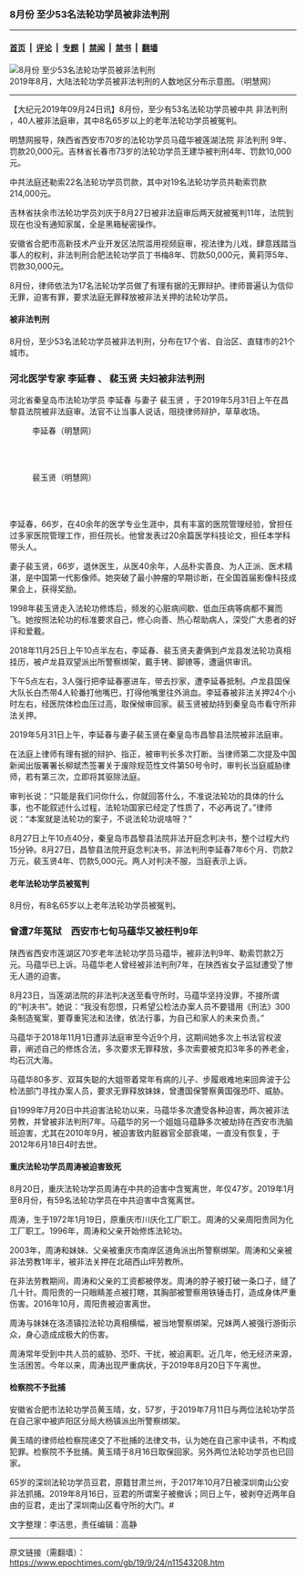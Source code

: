 ### 8月份 至少53名法轮功学员被非法判刑

---

#### [首页](../../../..?n11543208) &nbsp;|&nbsp; [评论](../../../../../epoch-comment?n11543208) &nbsp;|&nbsp; [专题](../../../../../epoch-special?n11543208) &nbsp;|&nbsp; [禁闻](../../../../../epoch-news?n11543208) &nbsp;|&nbsp; [禁书](../../../../../books?n11543208) &nbsp;|&nbsp; [翻墙](https://github.com/gfw-breaker/nogfw/blob/master/README.md?n11543208)


<div><img alt="8月份 至少53名法轮功学员被非法判刑" class="attachment-djy_600_400 size-djy_600_400 wp-post-image" src="https://i.epochtimes.com/assets/uploads/2019/09/2019-9-24-mh-persecution-panxing-aug2019-2-600x400.png"/>
<div class="caption">
 2019年8月，大陆法轮功学员被非法判刑的人数地区分布示意图。（明慧网）
</div></div><hr/><div class="post_content" id="artbody" itemprop="articleBody">
 <!-- article content begin -->
 <p>
  【大纪元2019年09月24日讯】8月份，至少有53名法轮功学员被中共
  <ok href="https://www.epochtimes.com/gb/tag/%E9%9D%9E%E6%B3%95%E5%88%A4%E5%88%91.html">
   非法判刑
  </ok>
  ，40人被非法庭审，其中8名65岁以上的老年法轮功学员被冤判。
 </p>
 <p>
  明慧网报导，陕西省西安市70岁的法轮功学员马蕴华被莲湖法院
  <ok href="https://www.epochtimes.com/gb/tag/%E9%9D%9E%E6%B3%95%E5%88%A4%E5%88%91.html">
   非法判刑
  </ok>
  9年、罚款20,000元。吉林省长春市73岁的法轮功学员王建华被判刑4年、罚款10,000元。
 </p>
 <p>
  中共法庭还勒索22名法轮功学员罚款，其中对19名法轮功学员共勒索罚款214,000元。
 </p>
 <p>
  吉林省扶余市法轮功学员刘庆于8月27日被非法庭审后两天就被冤判11年，法院到现在也没有通知家属，全是黑箱秘密操作。
 </p>
 <p>
  安徽省合肥市高新技术产业开发区法院滥用视频庭审，视法律为儿戏，肆意践踏当事人的权利，非法判刑合肥法轮功学员丁书梅8年、罚款50,000元，黄莉萍5年、罚款30,000元。
 </p>
 <p>
  8月份，律师依法为17名法轮功学员做了有理有据的无罪辩护。律师普遍认为信仰无罪，迫害有罪，要求法庭无罪释放被非法关押的法轮功学员。
 </p>
 <h4>
  被非法判刑
 </h4>
 <p>
  8月份，至少53名法轮功学员被非法判刑，分布在17个省、自治区、直辖市的21个城市。
 </p>
 <h3>
  <b>
   河北医学专家
   <ok href="https://www.epochtimes.com/gb/tag/%E6%9D%8E%E5%BB%B6%E6%98%A5.html">
    李延春
   </ok>
   、
   <ok href="https://www.epochtimes.com/gb/tag/%E8%A3%B4%E7%8E%89%E8%B4%A4.html">
    裴玉贤
   </ok>
   夫妇被非法判刑
  </b>
 </h3>
 <p>
  河北省秦皇岛市法轮功学员
  <ok href="https://www.epochtimes.com/gb/tag/%E6%9D%8E%E5%BB%B6%E6%98%A5.html">
   李延春
  </ok>
  与妻子
  <ok href="https://www.epochtimes.com/gb/tag/%E8%A3%B4%E7%8E%89%E8%B4%A4.html">
   裴玉贤
  </ok>
  ，于2019年5月31日上午在昌黎县法院被非法庭审。法官不让当事人说话，阻挠律师辩护，草草收场。
 </p>
 <figure aria-describedby="caption-attachment-11543320" class="wp-caption aligncenter" id="attachment_11543320" style="width: 188px">
  <ok href="https://i.epochtimes.com/assets/uploads/2019/09/2019-9-22-203104-0.jpg" target="_blank">
   <img alt="" class="wp-image-11543320 size-full" src="https://i.epochtimes.com/assets/uploads/2019/09/2019-9-22-203104-0.jpg"/>
  </ok>
  <br/><figcaption class="wp-caption-text" id="caption-attachment-11543320">
   李延春（明慧网）
  </figcaption><br/>
 </figure><br/>
 <figure aria-describedby="caption-attachment-11543321" class="wp-caption aligncenter" id="attachment_11543321" style="width: 200px">
  <ok href="https://i.epochtimes.com/assets/uploads/2019/09/2019-9-22-203104-1.jpg" target="_blank">
   <img alt="" class="size-full wp-image-11543321" src="https://i.epochtimes.com/assets/uploads/2019/09/2019-9-22-203104-1.jpg"/>
  </ok>
  <br/><figcaption class="wp-caption-text" id="caption-attachment-11543321">
   裴玉贤（明慧网）
  </figcaption><br/>
 </figure><br/>
 <p>
  李延春，66岁，在40余年的医学专业生涯中，具有丰富的医院管理经验，曾担任过多家医院管理工作，担任院长。他曾发表过20余篇医学科技论文，担任本学科带头人。
 </p>
 <p>
  妻子裴玉贤，66岁，退休医生，从医40余年，人品朴实善良、为人正派、医术精湛，是中国第一代影像师。她突破了最小肿瘤的早期诊断，在全国首届影像科技成果会上，获得奖励。
 </p>
 <p>
  1998年裴玉贤走入法轮功修炼后，频发的心脏病间歇、低血压病等病都不翼而飞。她按照法轮功的标准要求自己，修心向善、热心帮助病人，深受广大患者的好评和爱戴。
 </p>
 <p>
  2018年11月25日上午10点半左右，李延春、裴玉贤夫妻俩到卢龙县发法轮功真相挂历，被卢龙县双望派出所警察绑架，戴手铐、脚镣等，遭逼供审讯。
 </p>
 <p>
  下午5点左右，3人强行把李延春塞进车，带去抄家，遭李延春抵制。卢龙县国保大队长白杰带4人轮番打他嘴巴，打得他嘴里往外淌血。李延春被非法关押24个小时左右，经医院体检血压过高，取保候审回家。裴玉贤被劫持到秦皇岛市看守所非法关押。
 </p>
 <p>
  2019年5月31日上午，李延春与妻子裴玉贤在秦皇岛市昌黎县法院被非法庭审。
 </p>
 <p>
  在法庭上律师有理有据的辩护、指正，被审判长多次打断。当律师第二次提及中国新闻出版署署长柳斌杰签署关于废除规范性文件第50号令时，审判长当庭威胁律师，若有第三次，立即将其驱除法庭。
 </p>
 <p>
  审判长说：“只能是我们问你什么，你就回答什么，不准说法轮功的具体的什么事，也不能叙述什么过程，法轮功国家已经定了性质了，不必再说了。”律师说：“本案就是法轮功的案子，不说法轮功说啥呀？”
 </p>
 <p>
  8月27日上午10点40分，秦皇岛市昌黎县法院非法开庭念判决书，整个过程大约15分钟。8月27日，昌黎县法院开庭念判决书，非法判刑李延春7年6个月、罚款2万元，裴玉贤4年、罚款5,000元。两人对判决不服，当庭表示上诉。
 </p>
 <h4>
  <b>
   老年法轮功学员被冤判
  </b>
 </h4>
 <p>
  8月份，有8名65岁以上老年法轮功学员被冤判。
 </p>
 <h3>
  <b>
   曾遭7年冤狱　西安市七旬马蕴华又被枉判9年
  </b>
 </h3>
 <p>
  陕西省西安市莲湖区70岁老年法轮功学员马蕴华，被非法判9年、勒索罚款2万元。马蕴华已上诉。马蕴华老人曾经被非法判刑7年，在陕西省女子监狱遭受了惨无人道的迫害。
 </p>
 <p>
  8月23日，当莲湖法院的非法判决送至看守所时，马蕴华坚持没罪，不接所谓的“判决书”。她说：“我没有怨恨，只希望公检法办案人员不要错用《刑法》300条制造冤案，要尊重宪法和法律，依法行事，为自己和家人的未来负责。”
 </p>
 <p>
  马蕴华于2018年11月1日遭非法庭审至今近9个月，这期间她多次上书法官权波蓉，阐述自己的修炼合法，多次要求无罪释放，多次索要被克扣3年多的养老金，均石沉大海。
 </p>
 <p>
  马蕴华80多岁、双耳失聪的大姐带着常年有病的儿子、步履艰难地来回奔波于公检法部门寻找办案人员，要求无罪释放妹妹，曾遭国保警察黄国强恐吓、威胁。
 </p>
 <p>
  自1999年7月20日中共迫害法轮功以来，马蕴华多次遭受各种迫害，两次被非法劳教，并曾被非法判刑7年。马蕴华的另一个姐姐马蕴静多次被劫持在西安市洗脑班迫害，尤其在2010年9月，被迫害致内脏器官全部衰竭，一直没有恢复，于2012年6月18日4时去世。
 </p>
 <h4>
  <b>
   重庆法轮功学员周涛被迫害致死
  </b>
 </h4>
 <p>
  8月20日，重庆法轮功学员周涛在中共的迫害中含冤离世，年仅47岁。2019年1月至8月份，有59名法轮功学员在中共迫害中含冤离世。
 </p>
 <p>
  周涛，生于1972年1月19日，原重庆市川庆化工厂职工。周涛的父亲周阳贵同为化工厂职工。1996年，周涛和父亲开始修炼法轮功。
 </p>
 <p>
  2003年，周涛和妹妹、父亲被重庆市南岸区道角派出所警察绑架。周涛和父亲被非法劳教1年半，被非法关押在北碚西山坪劳教所。
 </p>
 <p>
  在非法劳教期间，周涛和父亲的工资都被停发。周涛的脖子被打破一条口子，缝了几十针。周阳贵的一只眼睛差点被打瞎，其胸部被警察用铁锤击打，造成身体严重伤害。2016年10月，周阳贵被迫害离世。
 </p>
 <p>
  周涛与妹妹在洛渍镇拉法轮功真相横幅，被当地警察绑架。兄妹两人被强行游街示众，身心造成成极大的伤害。
 </p>
 <p>
  周涛常年受到中共人员的威胁、恐吓、干扰，被迫离职。近几年，他无经济来源，生活困苦。今年以来，周涛出现严重病状，于2019年8月20日下午离世。
 </p>
 <h4>
  <b>
   检察院不予批捕
  </b>
 </h4>
 <p>
  安徽省合肥市法轮功学员黄玉晴，女，57岁，于2019年7月11日与两位法轮功学员在自己家中被庐阳区分局大杨镇派出所警察绑架。
 </p>
 <p>
  黄玉晴的律师给检察院递交了不批捕的法律文书，认为她在自己家中读书，不构成犯罪。检察院不予批捕。黄玉晴于8月16日取保回家。另外两位法轮功学员也已回家。
 </p>
 <p>
  65岁的深圳法轮功学员豆君，原籍甘肃兰州，于2017年10月7日被深圳南山公安非法抓捕。2019年8月16日，豆君的所谓案子被撤诉；同日上午，被剥夺近两年自由的豆君，走出了深圳南山区看守所的大门。#
 </p>
 <p>
  文字整理：李洁思，责任编辑：高静
 </p>
 <!-- article content end -->
 <div id="below_article_ad">
 </div>
</div>


---

原文链接（需翻墙）：https://www.epochtimes.com/gb/19/9/24/n11543208.htm
